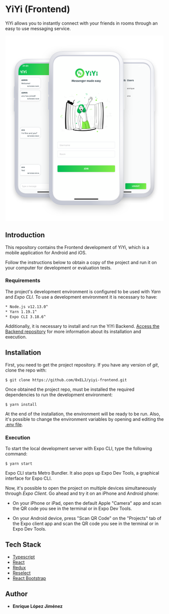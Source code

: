 # YiYi (Frontend)

YiYi allows you to instantly connect with your friends in rooms through an easy to use messaging service.

![Showcase](showcase.png)

## Introduction

This repository contains the Frontend development of YiYi, which is a mobile application for Android and iOS.

Follow the instructions below to obtain a copy of the project and run it on your computer for development or evaluation tests.

### Requirements

The project's development environment is configured to be used with *Yarn* and *Expo CLI*. To use a development environment it is necessary to have:

```
* Node.js v12.13.0^
* Yarn 1.19.1^
* Expo CLI 3.18.6^
```

Additionally, it is necessary to install and run the YiYi Backend. [Access the Backend repository](https://github.com/0xELJ/yiyi-backend) for more information about its installation and execution.

## Installation

First, you need to get the project repository. If you have any version of *git*, clone the repo with:

```
$ git clone https://github.com/0xELJ/yiyi-frontend.git
```

Once obtained the project repo, must be installed the required dependencies to run the development environment:

```
$ yarn install
```

At the end of the installation, the environment will be ready to be run. Also, it's possible to change the environment variables by opening and editing the [.env file](.env).

### Execution

To start the local development server with Expo CLI, type the following command:

```
$ yarn start
```

Expo CLI starts Metro Bundler. It also pops up Expo Dev Tools, a graphical interface for Expo CLI.

Now, it's possible to open the project on multiple devices simultaneously through *Expo Client*. Go ahead and try it on an iPhone and Android phone: 

* On your iPhone or iPad, open the default Apple "Camera" app and scan the QR code you see in the terminal or in Expo Dev Tools.

* On your Android device, press "Scan QR Code" on the "Projects" tab of the Expo client app and scan the QR code you see in the terminal or in Expo Dev Tools.

## Tech Stack

* [Typescript](https://www.typescriptlang.org/)
* [React](https://reactjs.org/)
* [Redux](https://redux.js.org/)
* [Reselect](https://github.com/reduxjs/reselect)
* [React Bootstrap](https://react-bootstrap.github.io/)


## Author

* **Enrique López Jiménez**
